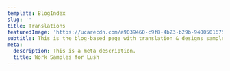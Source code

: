 ```yaml
---
template: BlogIndex
slug: ''
title: Translations
featuredImage: 'https://ucarecdn.com/a9039460-c9f8-4b23-b29b-9400501675c6/'
subtitle: This is the blog-based page with translation & designs samples.
meta:
  description: This is a meta description.
  title: Work Samples for Lush
---
```

